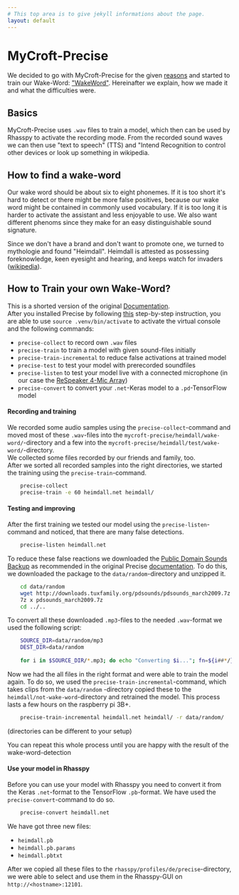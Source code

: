 ```yaml
---
# This top area is to give jekyll informations about the page.
layout: default
---
```


# MyCroft-Precise

We decided to go with MyCroft-Precise for the given [reasons](wake%20word%20engine%20comparrison.md) and started to train our
Wake-Word: ["WakeWord"](./wake-word.md). Hereinafter we explain, how we made it and what the difficulties were.

## Basics

MyCroft-Precise uses `.wav` files to train a model, which then can be used by Rhasspy to activate the recording mode.
From the recorded sound waves we can then use "text to speech" (TTS) and "Intend Recognition to control other devices
or look up something in wikipedia. 


## How to find a wake-word

Our wake word should be about six to eight phonemes. If it is too short it's hard to detect or there might be more false
positives, because our wake word might be contained in commonly used vocabulary. If it is too long it is harder to activate
the assistant and less enjoyable to use. We also want different phenoms since they make for an easy distinguishable sound
signature. 

Since we don't have a brand and don't want to promote one, we turned to mythologie and found "Heimdall". Heimdall is 
attested as possessing foreknowledge, keen eyesight and hearing, and keeps watch for invaders 
([wikipedia](https://en.wikipedia.org/wiki/Heimdallr)).

## How to Train your own Wake-Word?

This is a shorted version of the original 
[Documentation](https://github.com/MycroftAI/mycroft-precise/wiki/Training-your-own-wake-word).  
After you installed Precise by following [this](https://github.com/MycroftAI/mycroft-precise#source-install) 
step-by-step instruction, you are able to use `source .venv/bin/activate` to activate the virtual console and the 
following commands:  
- `precise-collect` to record own `.wav` files
- `precise-train` to train a model with given sound-files initially
- `precise-train-incremental` to reduce false activations at trained model
- `precise-test` to test your model with prerecorded soundfiles
- `precise-listen` to test your model live with a connected microphone (in our case the 
[ReSpeaker 4-Mic Array](https://wiki.seeedstudio.com/ReSpeaker_4_Mic_Array_for_Raspberry_Pi/))
- `precise-convert` to convert your `.net`-Keras model to a `.pd`-TensorFlow model

#### Recording and training

We recorded some audio samples using the `precise-collect`-command and moved most of these `.wav`-files into the 
`mycroft-precise/heimdall/wake-word/`-directory and a few into the `mycroft-precise/heimdall/test/wake-word/`-directory.  
We collected some files recorded by our friends and family, too.  
After we sorted all recorded samples into the right directories, we started the training using the `precise-train`-command.  
```bash
    precise-collect
    precise-train -e 60 heimdall.net heimdall/
```

#### Testing and improving

After the first training we tested our model using the `precise-listen`-command and noticed, that there are many false 
detections.
```bash
    precise-listen heimdall.net
```
To reduce these false reactions we downloaded the [Public Domain Sounds Backup](http://pdsounds.tuxfamily.org/) as 
recommended in the original Precise 
[documentation](https://github.com/MycroftAI/mycroft-precise/wiki/Training-your-own-wake-word#Method-2).
To do this, we downloaded the package to the `data/random`-directory and unzipped it.
```bash
    cd data/random
    wget http://downloads.tuxfamily.org/pdsounds/pdsounds_march2009.7z
    7z x pdsounds_march2009.7z
    cd ../..
```
To convert all these downloaded `.mp3`-files to the needed `.wav`-format we used the following script:
```bash
    SOURCE_DIR=data/random/mp3
    DEST_DIR=data/random
    
    for i in $SOURCE_DIR/*.mp3; do echo "Converting $i..."; fn=${i##*/}; ffmpeg -i "$i" -acodec pcm_s16le -ar 16000 -ac 1 -f wav "$DEST_DIR/${fn%.*}.wav"; done
```
Now we had the all files in the right format and were able to train the model again.
To do so, we used the `precise-train-incremental`-command, which takes clips from the `data/random`
-directory copied these to the `heimdall/not-wake-word`-directory and retrained the model.
This process lasts a few hours on the raspberry pi 3B+.
```bash
    precise-train-incremental heimdall.net heimdall/ -r data/random/
```
(directories can be different to your setup)

You can repeat this whole process until you are happy with the result of the wake-word-detection

#### Use your model in Rhasspy

Before you can use your model with Rhasspy you need to convert it from the Keras `.net`-format to the TensorFlow `.pb`-format.
We have used the `precise-convert`-command to do so.
```bash
    precise-convert heimdall.net
```
We have got three new files:

- `heimdall.pb`
- `heimdall.pb.params`
- `heimdall.pbtxt`

After we copied all these files to the `rhasspy/profiles/de/precise`-directory, we were able to select and use them in 
the Rhasspy-GUI on `http://<hostname>:12101`.
